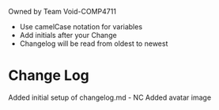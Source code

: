 Owned by Team Void-COMP4711
- Use camelCase notation for variables
- Add initials after your Change
- Changelog will be read from oldest to newest

Change Log
==========
Added initial setup of changelog.md - NC
Added avatar image